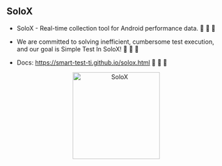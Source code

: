 ## SoloX 

- SoloX - Real-time collection tool for Android performance data. 🧙 🧙 🧙

- We are committed to solving inefficient, cumbersome test execution, and our goal is Simple Test In SoloX! 👋 👋 👋

- Docs: https://smart-test-ti.github.io/solox.html 🍿 🍿 🍿

<p align="center">
<a href="#">
<img src="https://cdn.nlark.com/yuque/0/2022/png/153412/1643364757640-b4529458-ec8d-42cc-a2d8-c0ce60fdf50f.png" alt="SoloX" width="200">
</a>
<br>
<br>
</p>

<!--

**Here are some ideas to get you started:**

🙋‍♀️ A short introduction - what is your organization all about?
🌈 Contribution guidelines - how can the community get involved?
👩‍💻 Useful resources - where can the community find your docs? Is there anything else the community should know?
🍿 Fun facts - what does your team eat for breakfast?
🧙 Remember, you can do mighty things with the power of [Markdown](https://docs.github.com/github/writing-on-github/getting-started-with-writing-and-formatting-on-github/basic-writing-and-formatting-syntax)
🥳 Will support iOS in July 2022 !!!
-->
